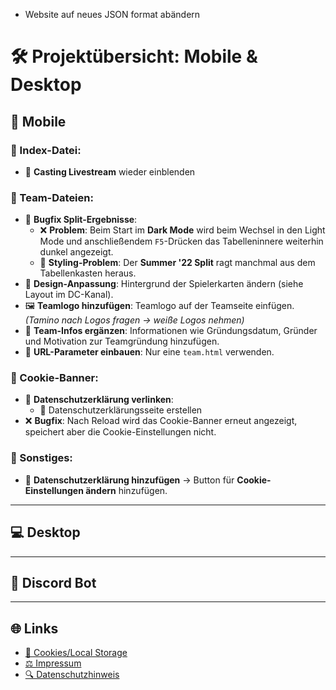 - Website auf neues JSON format abändern

# 🛠️ Projektübersicht: Mobile & Desktop

## 📱 Mobile

### 📌 Index-Datei:
- 🎥 **Casting Livestream** wieder einblenden

### 📂 Team-Dateien:
- 🐞 **Bugfix Split-Ergebnisse**:
  - ❌ **Problem**: Beim Start im **Dark Mode** wird beim Wechsel in den Light Mode und anschließendem `F5`-Drücken das Tabelleninnere weiterhin dunkel angezeigt.
  - 🔧 **Styling-Problem**: Der **Summer '22 Split** ragt manchmal aus dem Tabellenkasten heraus.
- 🎨 **Design-Anpassung**: Hintergrund der Spielerkarten ändern (siehe Layout im DC-Kanal).
- 🖼️ **Teamlogo hinzufügen**: Teamlogo auf der Teamseite einfügen. *(Tamino nach Logos fragen → weiße Logos nehmen)*
- 📜 **Team-Infos ergänzen**: Informationen wie Gründungsdatum, Gründer und Motivation zur Teamgründung hinzufügen.
- 🔗 **URL-Parameter einbauen**: Nur eine `team.html` verwenden.

### 🍪 Cookie-Banner:
- 📜 **Datenschutzerklärung verlinken**:
  - 📝 Datenschutzerklärungsseite erstellen
- ❌ **Bugfix**: Nach Reload wird das Cookie-Banner erneut angezeigt, speichert aber die Cookie-Einstellungen nicht.

### 📌 Sonstiges:
- 📜 **Datenschutzerklärung hinzufügen** → Button für **Cookie-Einstellungen ändern** hinzufügen.

---

## 💻 Desktop
---

## 🤖 Discord Bot
---

## 🌐 Links
- [🍪 Cookies/Local Storage](https://www.datenschutz.org/cookie-banner/)  
- [⚖️ Impressum](https://www.gesetze-im-internet.de/ddg/__5.html)
- [🔍 Datenschutzhinweis](https://www.ldi.nrw.de/datenschutz/medien-und-technik/websites-muster-fuer-datenschutzhinweise)
